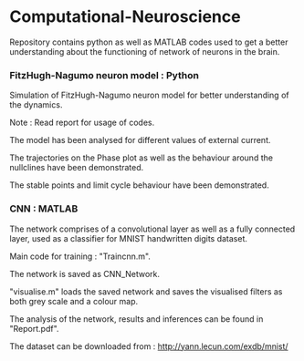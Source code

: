 # Computational-Neuroscience
Repository contains python as well as MATLAB codes used to get a better understanding about the functioning of network of neurons in the brain.

### FitzHugh-Nagumo neuron model : Python
Simulation of FitzHugh-Nagumo neuron model for better understanding of the dynamics.

Note : Read report for usage of codes.

The model has been analysed for different values of external current.

The trajectories on the Phase plot as well as the behaviour around the nullclines have been demonstrated.

The stable points and limit cycle behaviour have been demonstrated.


### CNN : MATLAB
The network comprises of a convolutional layer as well as a fully connected layer, used as a classifier for MNIST handwritten digits dataset.

Main code for training : "Traincnn.m".

The network is saved as CNN_Network.

"visualise.m" loads the saved network and saves the visualised filters as both grey scale and a colour map.

The analysis of the network, results and inferences can be found in "Report.pdf".

The dataset can be downloaded from : http://yann.lecun.com/exdb/mnist/
